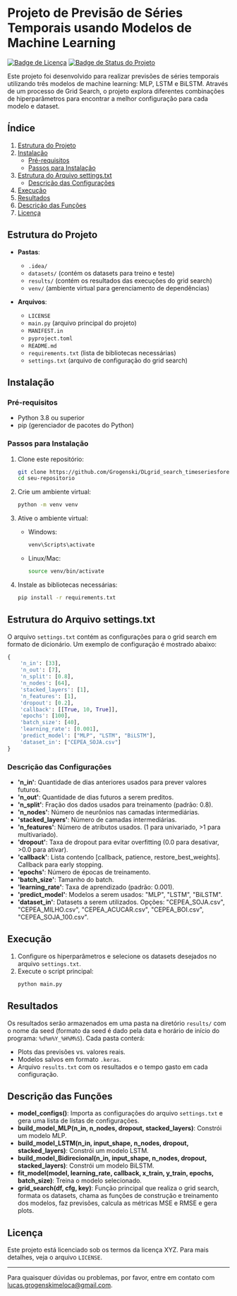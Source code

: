 # Projeto de Previsão de Séries Temporais usando Modelos de Machine Learning

[![Badge de Licença](https://img.shields.io/badge/License-MIT-yellow.svg)](https://opensource.org/licenses/MIT)
[![Badge de Status do Projeto](https://img.shields.io/badge/Status-Em%20Desenvolvimento-blue.svg)](https://github.com/seu-usuario/seu-projeto)

Este projeto foi desenvolvido para realizar previsões de séries temporais utilizando três modelos de machine learning: MLP, LSTM e BiLSTM. Através de um processo de Grid Search, o projeto explora diferentes combinações de hiperparâmetros para encontrar a melhor configuração para cada modelo e dataset.

## Índice

1. [Estrutura do Projeto](#estrutura-do-projeto)
2. [Instalação](#instalação)
    - [Pré-requisitos](#pré-requisitos)
    - [Passos para Instalação](#passos-para-instalação)
3. [Estrutura do Arquivo settings.txt](#estrutura-do-arquivo-settingstxt)
    - [Descrição das Configurações](#descrição-das-configurações)
4. [Execução](#execução)
5. [Resultados](#resultados)
6. [Descrição das Funções](#descrição-das-funções)
7. [Licença](#licença)

## Estrutura do Projeto

- **Pastas**:
  - `.idea/`
  - `datasets/` (contém os datasets para treino e teste)
  - `results/` (contém os resultados das execuções do grid search)
  - `venv/` (ambiente virtual para gerenciamento de dependências)

- **Arquivos**:
  - `LICENSE`
  - `main.py` (arquivo principal do projeto)
  - `MANIFEST.in`
  - `pyproject.toml`
  - `README.md`
  - `requirements.txt` (lista de bibliotecas necessárias)
  - `settings.txt` (arquivo de configuração do grid search)

## Instalação

### Pré-requisitos

- Python 3.8 ou superior
- pip (gerenciador de pacotes do Python)

### Passos para Instalação

1. Clone este repositório:
   ```bash
   git clone https://github.com/Grogenski/DLgrid_search_timeseriesforecasting/
   cd seu-repositorio
   ```

2. Crie um ambiente virtual:
   ```bash
   python -m venv venv
   ```

3. Ative o ambiente virtual:

   - Windows:
     ```bash
     venv\Scripts\activate
     ```
   - Linux/Mac:
     ```bash
     source venv/bin/activate
     ```

4. Instale as bibliotecas necessárias:
   ```bash
   pip install -r requirements.txt
   ```

## Estrutura do Arquivo settings.txt

O arquivo `settings.txt` contém as configurações para o grid search em formato de dicionário. Um exemplo de configuração é mostrado abaixo:

```python
{
    'n_in': [33],
    'n_out': [7],
    'n_split': [0.8],
    'n_nodes': [64],
    'stacked_layers': [1],
    'n_features': [1],
    'dropout': [0.2],
    'callback': [[True, 10, True]],
    'epochs': [100],
    'batch_size': [40],
    'learning_rate': [0.001],
    'predict_model': ["MLP", "LSTM", "BiLSTM"],
    'dataset_in': ["CEPEA_SOJA.csv"]
}
```

### Descrição das Configurações

- **'n_in'**: Quantidade de dias anteriores usados para prever valores futuros.
- **'n_out'**: Quantidade de dias futuros a serem preditos.
- **'n_split'**: Fração dos dados usados para treinamento (padrão: 0.8).
- **'n_nodes'**: Número de neurônios nas camadas intermediárias.
- **'stacked_layers'**: Número de camadas intermediárias.
- **'n_features'**: Número de atributos usados. (1 para univariado, >1 para multivariado).
- **'dropout'**: Taxa de dropout para evitar overfitting (0.0 para desativar, >0.0 para ativar).
- **'callback'**: Lista contendo [callback, patience, restore_best_weights]. Callback para early stopping.
- **'epochs'**: Número de épocas de treinamento.
- **'batch_size'**: Tamanho do batch.
- **'learning_rate'**: Taxa de aprendizado (padrão: 0.001).
- **'predict_model'**: Modelos a serem usados: "MLP", "LSTM", "BiLSTM".
- **'dataset_in'**: Datasets a serem utilizados. Opções: "CEPEA_SOJA.csv", "CEPEA_MILHO.csv", "CEPEA_ACUCAR.csv", "CEPEA_BOI.csv", "CEPEA_SOJA_100.csv".

## Execução

1. Configure os hiperparâmetros e selecione os datasets desejados no arquivo `settings.txt`.
2. Execute o script principal:
   ```bash
   python main.py
   ```

## Resultados

Os resultados serão armazenados em uma pasta na diretório `results/` com o nome da seed (formato da seed é dado pela data e horário de início do programa: `%d%m%Y_%H%M%S`). Cada pasta conterá:
- Plots das previsões vs. valores reais.
- Modelos salvos em formato `.keras`.
- Arquivo `results.txt` com os resultados e o tempo gasto em cada configuração.

## Descrição das Funções

- **model_configs()**: Importa as configurações do arquivo `settings.txt` e gera uma lista de listas de configurações.
- **build_model_MLP(n_in, n_nodes, dropout, stacked_layers)**: Constrói um modelo MLP.
- **build_model_LSTM(n_in, input_shape, n_nodes, dropout, stacked_layers)**: Constrói um modelo LSTM.
- **build_model_Bidirecional(n_in, input_shape, n_nodes, dropout, stacked_layers)**: Constrói um modelo BiLSTM.
- **fit_model(model, learning_rate, callback, x_train, y_train, epochs, batch_size)**: Treina o modelo selecionado.
- **grid_search(df, cfg, key)**: Função principal que realiza o grid search, formata os datasets, chama as funções de construção e treinamento dos modelos, faz previsões, calcula as métricas MSE e RMSE e gera plots.

## Licença

Este projeto está licenciado sob os termos da licença XYZ. Para mais detalhes, veja o arquivo `LICENSE`.

---

Para quaisquer dúvidas ou problemas, por favor, entre em contato com lucas.grogenskimeloca@gmail.com.
